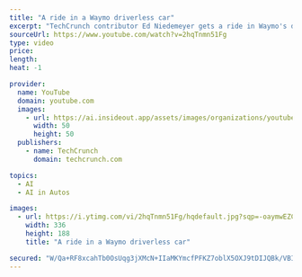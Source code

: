 ```yaml
---
title: "A ride in a Waymo driverless car"
excerpt: "TechCrunch contributor Ed Niedemeyer gets a ride in Waymo's driverless Chrysler Pacifica minivan in the Phoenix suburb of Chandler. The company is starting to match members of its early rider program with driverless rides as it starts scaling up its robotaxi service."
sourceUrl: https://www.youtube.com/watch?v=2hqTnmn51Fg
type: video
price: 
length: 
heat: -1

provider:
  name: YouTube
  domain: youtube.com
  images:
    - url: https://ai.insideout.app/assets/images/organizations/youtube.com-50x50.jpg
      width: 50
      height: 50
  publishers:
    - name: TechCrunch
      domain: techcrunch.com

topics:
  - AI
  - AI in Autos

images:
  - url: https://i.ytimg.com/vi/2hqTnmn51Fg/hqdefault.jpg?sqp=-oaymwEZCNACELwBSFXyq4qpAwsIARUAAIhCGAFwAQ==&rs=AOn4CLCSBjg0QVu8Z7py9rwO64Sm4lHz_g
    width: 336
    height: 188
    title: "A ride in a Waymo driverless car"

secured: "W/Qa+RF8xcahTb0OsUqg3jXMcN+IIaMKYmcfPFKZ7oblX5OXJ9tDIJQBk/VBI9jTPPexNFJ2gEX2T7J6tLSfpv5hgvg+Rdaes3nYQCVAqtwVlJn0psXyfwZwFkh2zQY529j0k+zjKoHOV0reFITCQnyfrZT15mHCx8163RvRsK/uZUfJZKyI02pDh8+51AGm77r9LjLWQiiRQnw9Y12dBv99EEGFx2au0lqXu5tChacdwxJeSIfJAIUc1bRinkF1NJof7257c/2PPDe7BMkZdw==;iV3aX5f9znukyWJ09yXxXQ=="
---
```


